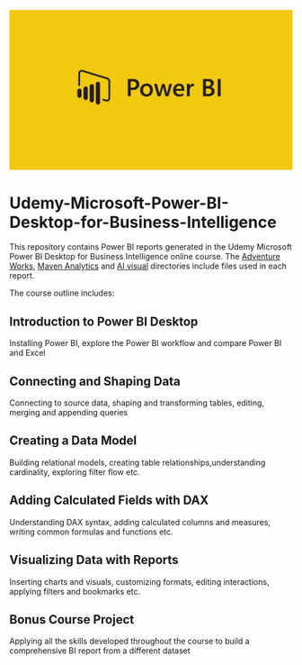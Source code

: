<p align="center">
  <img width="800" src="https://github.com/Mufumi/Udemy---Microsoft-Power-BI-Desktop-for-Business-Intelligence/blob/main/Power_BI_logo.png">
</p>

# Udemy-Microsoft-Power-BI-Desktop-for-Business-Intelligence
This repository contains Power BI reports generated in the Udemy Microsoft Power BI Desktop for Business Intelligence online course. The [Adventure Works](https://github.com/Mufumi/Udemy---Microsoft-Power-BI-Desktop-for-Business-Intelligence/tree/main/Adventure%20Works), [Maven Analytics](https://github.com/Mufumi/Udemy---Microsoft-Power-BI-Desktop-for-Business-Intelligence/tree/main/Bonus%20Project) and [AI visual](https://www.canva.com/design/DAE7JBRaeWA/S7s4paAEmAdOGqEvjDvGxA/edit) directories include files used in each report.

The course outline includes:

## Introduction to Power BI Desktop ##

Installing Power BI, explore the Power BI workflow and compare Power BI and Excel

## Connecting and Shaping Data ##

Connecting to source data, shaping and transforming tables, editing, merging and appending queries

## Creating a Data Model ##

Building relational models, creating table relationships,understanding cardinality, exploring filter flow etc.

## Adding Calculated Fields with DAX ##

Understanding DAX syntax, adding calculated columns and measures, writing common formulas and functions etc.

## Visualizing Data with Reports ##

Inserting charts and visuals, customizing formats, editing interactions, applying filters and bookmarks etc.

## Bonus Course Project ##

Applying all the skills developed throughout the course to build a comprehensive BI report from a different dataset
